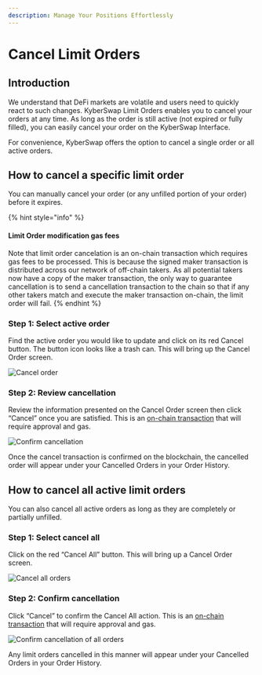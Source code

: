 ```yaml
---
description: Manage Your Positions Effortlessly
---
```


# Cancel Limit Orders

## Introduction

We understand that DeFi markets are volatile and users need to quickly react to such changes. KyberSwap Limit Orders enables you to cancel your orders at any time. As long as the order is still active (not expired or fully filled), you can easily cancel your order on the KyberSwap Interface.&#x20;

For convenience, KyberSwap offers the option to cancel a single order or all active orders.

## How to cancel a specific limit order

You can manually cancel your order (or any unfilled portion of your order) before it expires.

{% hint style="info" %}
#### Limit Order modification gas fees

Note that limit order cancelation is an on-chain transaction which requires gas fees to be processed. This is because the signed maker transaction is distributed across our network of off-chain takers. As all potential takers now have a copy of the maker transaction, the only way to guarantee cancellation is to send a cancellation transaction to the chain so that if any other takers match and execute the maker transaction on-chain, the limit order will fail.
{% endhint %}

### **Step 1**: Select active order

Find the active order you would like to update and click on its red Cancel button. The button icon looks like a trash can. This will bring up the Cancel Order screen.

![Cancel order](https://support.kyberswap.com/hc/article\_attachments/14668245051673)

### **Step 2**: Review cancellation

Review the information presented on the Cancel Order screen then click “Cancel” once you are satisfied. This is an [on-chain transaction](../concepts/off-chain-relay.md) that will require approval and gas.

![Confirm cancellation](https://support.kyberswap.com/hc/article\_attachments/14668245165337)

Once the cancel transaction is confirmed on the blockchain, the cancelled order will appear under your Cancelled Orders in your Order History.

## How to cancel all active limit orders

You can also cancel all active orders as long as they are completely or partially unfilled.

### **Step 1**: Select cancel all

Click on the red “Cancel All” button. This will bring up a Cancel Order screen.

![Cancel all orders](https://support.kyberswap.com/hc/article\_attachments/14668230007065)

### **Step 2**: Confirm cancellation

Click “Cancel” to confirm the Cancel All action. This is an [on-chain transaction](../concepts/off-chain-relay.md) that will require approval and gas.

![Confirm cancellation of all orders](https://support.kyberswap.com/hc/article\_attachments/14668245165337)

Any limit orders cancelled in this manner will appear under your Cancelled Orders in your Order History.
